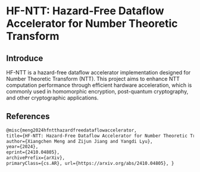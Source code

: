 # HF-NTT: Hazard-Free Dataflow Accelerator for Number Theoretic Transform

## Introduce
HF-NTT is a hazard-free dataflow accelerator implementation designed for Number Theoretic Transform (NTT). This project aims to enhance NTT computation performance through efficient hardware acceleration, which is commonly used in homomorphic encryption, post-quantum cryptography, and other cryptographic applications.

##


## References
```markdown
@misc{meng2024hfntthazardfreedataflowaccelerator, 
title={HF-NTT: Hazard-Free Dataflow Accelerator for Number Theoretic Transform}, 
author={Xiangchen Meng and Zijun Jiang and Yangdi Lyu}, 
year={2024}, 
eprint={2410.04805}, 
archivePrefix={arXiv},
primaryClass={cs.AR}, url={https://arxiv.org/abs/2410.04805}, }
```